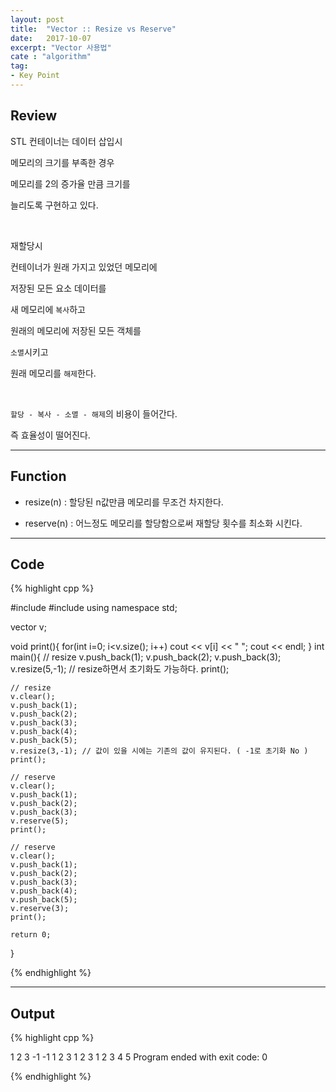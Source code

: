 ```yaml
---
layout: post
title:  "Vector :: Resize vs Reserve"
date:   2017-10-07
excerpt: "Vector 사용법"
cate : "algorithm"
tag:
- Key Point
---
```


## Review

 STL 컨테이너는 데이터 삽입시 
 
 메모리의 크기를 부족한 경우 
 
 메모리를 2의 증가율 만큼 크기를 
 
 늘리도록 구현하고 있다.

 <br>
 
 재할당시 
 
 컨테이너가 원래 가지고 있었던 메모리에 
 
 저장된 모든 요소 데이터를
 
 새 메모리에 `복사`하고 
 
 원래의 메모리에 저장된 모든 객체를 
 
 `소멸`시키고 
 
 원래 메모리를 `해제`한다.

 <br>
 
 `할당 - 복사 - 소멸 - 해제`의 비용이 들어간다.
 
 즉 효율성이 떨어진다.
 
 ---

## Function

 * resize(n) : 할당된 n값만큼 메모리를 무조건 차지한다.

 * reserve(n) : 어느정도 메모리를 할당함으로써 재할당 횟수를 최소화 시킨다.

---

## Code
{% highlight cpp %}

#include <iostream>
#include <vector>
using namespace std;

vector<int> v;

void print(){
    for(int i=0; i<v.size(); i++)
        cout << v[i] << " ";
    cout << endl;
}
int main(){
    // resize
    v.push_back(1);
    v.push_back(2);
    v.push_back(3);
    v.resize(5,-1); // resize하면서 초기화도 가능하다.
    print();
    
    // resize
    v.clear();
    v.push_back(1);
    v.push_back(2);
    v.push_back(3);
    v.push_back(4);
    v.push_back(5);
    v.resize(3,-1); // 값이 있을 시에는 기존의 값이 유지된다. ( -1로 초기화 No )
    print();
    
    // reserve
    v.clear();
    v.push_back(1);
    v.push_back(2);
    v.push_back(3);
    v.reserve(5);
    print();
    
    // reserve
    v.clear();
    v.push_back(1);
    v.push_back(2);
    v.push_back(3);
    v.push_back(4);
    v.push_back(5);
    v.reserve(3);
    print();
    
    return 0;
}

{% endhighlight %}

---
## Output

{% highlight cpp %}

1 2 3 -1 -1 
1 2 3 
1 2 3 
1 2 3 4 5 
Program ended with exit code: 0

{% endhighlight %}



